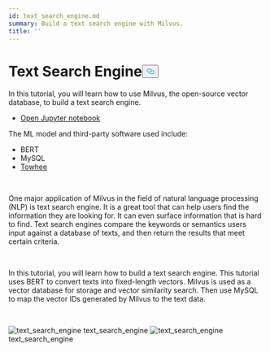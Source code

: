 ```yaml
---
id: text_search_engine.md
summary: Build a text search engine with Milvus.
title: ''
---
```

<h1 id="Text-Search-Engine" class="common-anchor-header">Text Search Engine<button data-href="#Text-Search-Engine" class="anchor-icon" translate="no">
      <svg translate="no"
        aria-hidden="true"
        focusable="false"
        height="20"
        version="1.1"
        viewBox="0 0 16 16"
        width="16"
      >
        <path
          fill="#0092E4"
          fill-rule="evenodd"
          d="M4 9h1v1H4c-1.5 0-3-1.69-3-3.5S2.55 3 4 3h4c1.45 0 3 1.69 3 3.5 0 1.41-.91 2.72-2 3.25V8.59c.58-.45 1-1.27 1-2.09C10 5.22 8.98 4 8 4H4c-.98 0-2 1.22-2 2.5S3 9 4 9zm9-3h-1v1h1c1 0 2 1.22 2 2.5S13.98 12 13 12H9c-.98 0-2-1.22-2-2.5 0-.83.42-1.64 1-2.09V6.25c-1.09.53-2 1.84-2 3.25C6 11.31 7.55 13 9 13h4c1.45 0 3-1.69 3-3.5S14.5 6 13 6z"
        ></path>
      </svg>
    </button></h1><p>In this tutorial, you will learn how to use Milvus, the open-source vector database, to build a text search engine.</p>
<ul>
<li><a href="https://github.com/towhee-io/examples/tree/main/nlp/text_search">Open Jupyter notebook</a></li>
</ul>
<p>The ML model and third-party software used include:</p>
<ul>
<li>BERT</li>
<li>MySQL</li>
<li><a href="https://towhee.io/">Towhee</a></li>
</ul>
<p><br/></p>
<p>One major application of Milvus in the field of natural language processing (NLP) is text search engine. It is a great tool that can help users find the information they are looking for. It can even surface information that is hard to find. Text search engines compare the keywords or semantics users input against a database of texts, and then return the results that meet certain criteria.</p>
<p><br/></p>
<p>In this tutorial, you will learn how to build a text search engine. This tutorial uses BERT to convert texts into fixed-length vectors. Milvus is used as a vector database for storage and vector similarity search. Then use MySQL to map the vector IDs generated by Milvus to the text data.</p>
<p><br/></p>
<p>
  <span class="img-wrapper">
    <img translate="no" src="/docs/v2.2.x/assets/text_search_engine.png" alt="text_search_engine" class="doc-image" id="text_search_engine" />
    <span>text_search_engine</span>
  </span>


  <span class="img-wrapper">
    <img translate="no" src="/docs/v2.2.x/assets/text_search_engine_demo.png" alt="text_search_engine" class="doc-image" id="text_search_engine" />
    <span>text_search_engine</span>
  </span>
</p>
